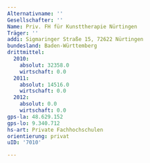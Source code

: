 ```yaml
---
Alternativname: ''
Gesellschafter: ''
Name: Priv. FH für Kunsttherapie Nürtingen
Träger: ''
addi: Sigmaringer Straße 15, 72622 Nürtingen
bundesland: Baden-Württemberg
drittmittel:
  2010:
    absolut: 32358.0
    wirtschaft: 0.0
  2011:
    absolut: 14516.0
    wirtschaft: 0.0
  2012:
    absolut: 0.0
    wirtschaft: 0.0
gps-la: 48.629.152
gps-lo: 9.340.712
hs-art: Private Fachhochschulen
orientierung: privat
uID: '7010'

---
```


